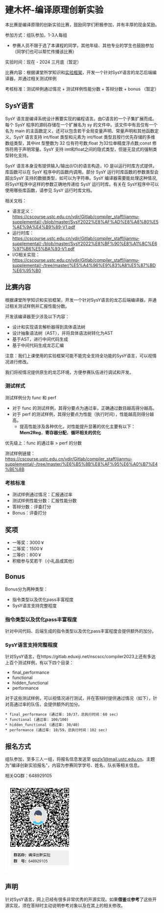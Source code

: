 # 建木杯-编译原理创新实验 

本比赛是编译原理的创新实验比赛，鼓励同学们积极参加，并有丰厚的现金奖励。

参加方式：组队参加，1-3人每组

* 参赛人员不限于选了本课程的同学，其他年级、其他专业的学生也鼓励参加（同学们也可以帮忙传播该比赛）

实验时间：现在 - 2024 三月底（暂定）

比赛内容：根据课堂所学知识和[实验框架](https://cscourse.ustc.edu.cn/vdir/Gitlab/compiler_staff/2023ustc-jianmu-compiler/-/tree/master)，开发一个针对SysY语言的龙芯后端编译器，并通过相关测试样例

考核标准：测试样例通过情况 + 测试样例性能分数 + 答辩分数 + bonus （暂定）



## SysY语言

SysY 语言是编译系统设计赛要实现的编程语言。由C语言的一个子集扩展而成。每个 SysY 程序的源码存储在一个扩展名为 sy 的文件中。该文件中有且仅有一个名为 main 的主函数定义，还可以包含若干全局变量声明、常量声明和其他函数定义。SysY 语言支持 int/float 类型和元素为 int/float 类型且按行优先存储的多维数组类型，其中int 型整数为 32 位有符号数;float 为32位单精度浮点数;const 修饰符用于声明常量。SysY 支持 imt和float之间的隐式类型，但是无显式的强制类型转化支持。

SysY 语言本身没有提供输入/输出(I/O)的语言构造，IO 是以运行时库方式提供，库函数可以在 SysY 程序中的函数内调用。部分 SysY 运行时库函数的参数类型会超出SysY 支持的数据类型，如可以为字符串。SysY 编译器需要能处理这种情况,将SysY程序中这样的参数正确地传递给 SysY 运行时库。有关在 SysY程序中可以使用哪些库函数，请参见 SysY 运行时库文档。

相关文档：

* 语言定义：https://cscourse.ustc.edu.cn/vdir/Gitlab/compiler_staff/jianmu-supplemental/-/blob/master/SysY2022%E8%AF%AD%E8%A8%80%E5%AE%9A%E4%B9%89-V1.pdf
* 运行时库：https://cscourse.ustc.edu.cn/vdir/Gitlab/compiler_staff/jianmu-supplemental/-/blob/master/SysY2022%E8%BF%90%E8%A1%8C%E6%97%B6%E5%BA%93-V1.pdf
* I/O相关实现：https://cscourse.ustc.edu.cn/vdir/Gitlab/compiler_staff/jianmu-supplemental/-/tree/master/%E5%A4%96%E9%83%A8%E5%87%BD%E6%95%B0



## 比赛内容

根据课堂所学知识和实验框架，开发一个针对SysY语言的龙芯后端编译器，并通过相关测试样例并汇报性能分数。

开发该编译器至少涉及以下内容：

* 设计和实现语言解析器得到具体语法树
* 设计抽象语法树（AST），并将具体语法树转化为AST
* 基于AST，进行中间代码生成
* 基于中间代码生成龙芯汇编

注意：我们上课使用的实验框架可能不能完全支持全功能的SysY语言，可以视情况进行修改。

我们将视情况提供原生的龙芯环境，方便参赛队伍进行调试和开发。



### 测试样式

测试样例分为 func 和 perf 

* 对于 func 的测试样例，其得分要点为通过率，正确通过数目越高得分越高。
* 对于 perf 的测试样例，其得分要点为性能（执行时间），性能越高则得分越高。
  * 提高性能涉及各种优化，对性能提升显著的优化主要有以下：**Mem2Reg**，**寄存器分配**，**循环相关的优化**

优先级上：func 的通过率 > perf 的分数

测试样例链接：https://cscourse.ustc.edu.cn/vdir/Gitlab/compiler_staff/jianmu-supplemental/-/tree/master/%E6%B5%8B%E8%AF%95%E6%A0%B7%E4%BE%8B



### 考核标准

* 测试样例通过情况：汇报通过率
* 测试样例性能分数：汇报性能分数
* 答辩分数：评委打分 
* Bonus：评委打分



## 奖项

* 一等奖：3000￥
* 二等奖：1500￥
* 三等价：800￥
* 积极参与奖若干（小礼品或其他）



## Bonus

Bonus分为两种类型：

* 指令类型以及优化pass丰富程度
* SysY语言支持完整程度



### 指令类型以及优化pass丰富程度

针对中间代码、后端生成的指令类型以及优化pass丰富程度会提供额外的加分。



### SysY语言支持完整程度

针对SysY语言，在https://gitlab.eduxiji.net/nscscc/compiler2023上还有多达上百个测试样例，有以下四个目录：

* final_performance
* functional
* hidden_functional
* performance

对于这些测试样例，可以视情况进行测试，并在答辩时提供通过情况（如下），针对高通过率的队伍，会提供额外的加分。

```shell
* final_performance (通过率: 10/37，总执行时间：60 sec)
* functional (通过率: 100/100)
* hidden_functional (通过率: 30/40)
* performance (通过率: 10/59，总执行时间：102 sec)
```



## 报名方式

组队参加，至多三人一组，将报名信息发送至 gpzlx1@mail.ustc.edu.cn。主题为"编译创新实验报名"，内容为参赛同学学号、姓名、队长等相关信息。

相关QQ群：648929105

![编译创新实验群二维码](建木杯-扩展实验-v2.assets/编译创新实验群二维码.png)



## 声明

针对SysY语言，网上已经有很多非常优秀的开源实现。如果**借鉴**或**参考**了这些开源实现，须在答辩时主动说明参考对象以及在其上的相关修改。